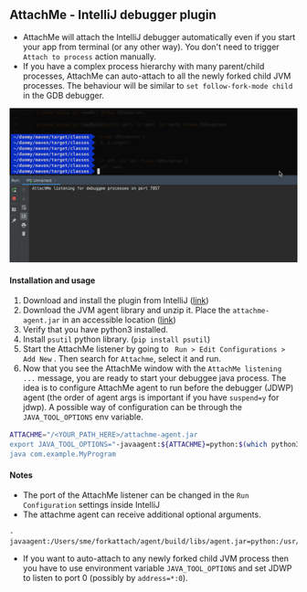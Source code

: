 ## AttachMe - IntelliJ debugger plugin

- AttachMe will attach the IntelliJ debugger automatically even if you start your app from terminal (or any other way).
You don't need to trigger `Attach to process` action manually.
- If you have a complex process hierarchy with many parent/child processes,
AttachMe can auto-attach to all the newly forked child JVM processes.
The behaviour will be similar to `set follow-fork-mode child` in the GDB debugger.


![](demo.gif)

#### Installation and usage

1. Download and install the plugin from IntelliJ ([link](https://plugins.jetbrains.com/plugin/13263-attachme/))
2. Download the JVM agent library and unzip it. Place the `attachme-agent.jar` in an accessible location ([link](https://github.com/samvel1024/attachme/releases/latest/download/attachme-agent.zip))
3. Verify that you have python3 installed.
4. Install `psutil` python library. (`pip install psutil`)
5. Start the AttachMe listener by going to ` Run > Edit Configurations > Add New` . Then search for `Attachme`, select it and run.
6. Now that you see the AttachMe window with the `AttachMe listening ...` message, you are ready to start your debuggee java process.
The idea is to configure AttachMe agent to run before the debugger (JDWP) agent (the order of agent args is important if you have `suspend=y` for jdwp).
A possible way of configuration can be through the `JAVA_TOOL_OPTIONS` env variable. 

``` bash
ATTACHME="/<YOUR_PATH_HERE>/attachme-agent.jar
export JAVA_TOOL_OPTIONS="-javaagent:${ATTACHME}=python:$(which python3) -agentlib:jdwp=transport=dt_socket,server=y,suspend=y,address=*:0"
java com.example.MyProgram
```

#### Notes

- The port of the AttachMe listener can be changed in the `Run Configuration` settings inside IntelliJ
- The attachme agent can receive additional optional arguments.
```
-javaagent:/Users/sme/forkattach/agent/build/libs/agent.jar=python:/usr/bin/python3,port:8080`
```
- If you want to auto-attach to any newly forked child JVM process then you have to use environment variable `JAVA_TOOL_OPTIONS` and set 
JDWP to listen to port 0 (possibly by `address=*:0`).
